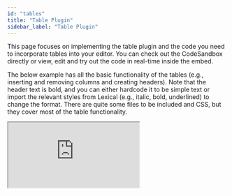 ```yaml
---
id: "tables"
title: "Table Plugin"
sidebar_label: "Table Plugin"
---
```


This page focuses on implementing the table plugin and the code you need to incorporate tables into your editor. You can check out the CodeSandbox directly or view, edit and try out the code in real-time inside the embed. 

The below example has all the basic functionality of the tables (e.g., inserting and removing columns and creating headers). Note that the header text is bold, and you can either hardcode it to be simple text or import the relevant styles from Lexical (e.g., italic, bold, underlined) to change the format. There are quite some files to be included and CSS, but they cover most of the table functionality. 

<iframe src="https://codesandbox.io/embed/lexical-table-plugin-example-zd6k44?fontsize=14&hidenavigation=1&module=/src/Editor.js,/src/plugins/TableToolbar.tsx,/src/plugins/TablePlugin.tsx&theme=dark&view=split"
     style={{width:100+"%", height:700+"px", border:0, "border-radius": 4+"px", overflow:"hidden"}}
     title="lexical-plain-text-example (forked)"
     allow="accelerometer; ambient-light-sensor; camera; encrypted-media; geolocation; gyroscope; hid; microphone; midi; payment; usb; vr; xr-spatial-tracking"
     sandbox="allow-forms allow-modals allow-popups allow-presentation allow-same-origin allow-scripts"
></iframe>